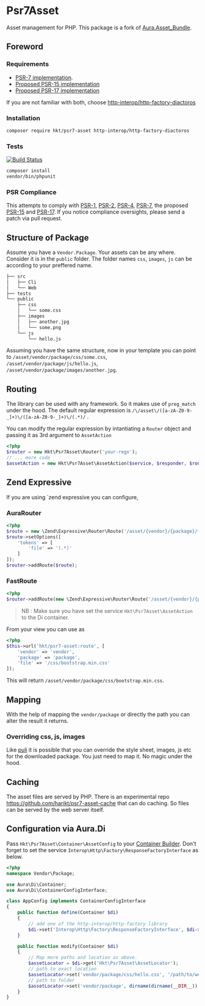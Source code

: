 # Psr7Asset

Asset management for PHP. This package is a fork of [Aura.Asset_Bundle](https://github.com/friendsofaura/Aura.Asset_Bundle).

## Foreword

### Requirements

* [PSR-7 implementation](https://packagist.org/providers/psr/http-message-implementation).
* [Proposed PSR-15 implementation](https://github.com/http-interop/http-middleware)
* [Proposed PSR-17 implementation](https://github.com/http-interop/http-factory)

If you are not familiar with both, choose  [http-interop/http-factory-diactoros](https://packagist.org/packages/http-interop/http-factory-diactoros)

### Installation

```bash
composer require hkt/psr7-asset http-interop/http-factory-diactoros
```

### Tests

[![Build Status](https://travis-ci.org/harikt/psr7-asset.png?branch=master)](https://travis-ci.org/harikt/psr7-asset)

```bash
composer install
vendor/bin/phpunit
```

### PSR Compliance

This attempts to comply with [PSR-1][], [PSR-2][], [PSR-4][], [PSR-7][], the proposed [PSR-15][] and [PSR-17][]. If
you notice compliance oversights, please send a patch via pull request.

[PSR-1]: https://github.com/php-fig/fig-standards/blob/master/accepted/PSR-1-basic-coding-standard.md
[PSR-2]: https://github.com/php-fig/fig-standards/blob/master/accepted/PSR-2-coding-style-guide.md
[PSR-4]: https://github.com/php-fig/fig-standards/blob/master/accepted/PSR-4-autoloader.md

[PSR-7]: https://github.com/php-fig/fig-standards/blob/master/accepted/PSR-7-http-message.md
[PSR-15]: https://github.com/php-fig/fig-standards/blob/master/proposed/http-middleware/middleware.md
[PSR-17]: https://github.com/php-fig/fig-standards/blob/master/proposed/http-factory/http-factory.md

## Structure of Package

Assume you have a `Vendor.Package`. Your assets can be any where. Consider it is in the
`public` folder. The folder names `css`, `images`, `js` can be according to your preffered name.


```bash
├── src
│   ├── Cli
│   └── Web
├── tests
└── public
    ├── css
    │   └── some.css
    ├── images
    │   ├── another.jpg
    │   └── some.png
    └── js
        └── hello.js
```

Assuming you have the same structure, now in your template you can point
to `/asset/vendor/package/css/some.css`, `/asset/vendor/package/js/hello.js`, `/asset/vendor/package/images/another.jpg`.

## Routing

The library can be used with any framework. So it makes use of `preg_match` under the hood. The default regular expression is `/\/asset\/([a-zA-Z0-9-_]+)\/([a-zA-Z0-9-_]+)\/(.*)/` .

You can modify the regular expression by intantiating a `Router` object
and passing it as 3rd argument to `AssetAction`

```php
<?php
$router = new Hkt\Psr7Asset\Router('your-regx');
// ... more code
$assetAction = new Hkt\Psr7Asset\AssetAction($service, $responder, $router);
```

## Zend Expressive

If you are using `zend expressive you can configure,

### AuraRouter

```php
<?php
$route = new \Zend\Expressive\Router\Route('/asset/{vendor}/{package}/{file}', 'Hkt\Psr7Asset\AssetAction', ['GET'], 'hkt/psr7-asset:route');
$route->setOptions([
    'tokens' => [
        'file' => '(.*)'
    ]
]);
$router->addRoute($route);
```

### FastRoute

```php
<?php
$router->addRoute(new \Zend\Expressive\Router\Route('/asset/{vendor}/{package}/{file:.*}', 'Hkt\Psr7Asset\AssetAction', ['GET'], 'hkt/psr7-asset:route'));
```

> NB : Make sure you have set the service `Hkt\Psr7Asset\AssetAction` to the Di container.

From your view you can use as

```php
<?php
$this->url('hkt/psr7-asset:route', [
    'vendor' => 'vendor',
    'package' => 'package',
    'file' => '/css/bootstrap.min.css'
]);
```

This will return `/asset/vendor/package/css/bootstrap.min.css`.

## Mapping

With the help of mapping the `vendor/package` or directly the path you can alter the result it returns.

### Overriding css, js, images

Like [puli](https://github.com/puli) it is possible that you can override the style sheet, images, js etc for the downloaded package. You just need to map it. No magic under the hood.

## Caching

The asset files are served by PHP. There is an experimental repo 
https://github.com/harikt/psr7-asset-cache that can do caching.
So files can be served by the web server itself.

## Configuration via Aura.Di

Pass `Hkt\Psr7Asset\Container\AssetConfig` to your
[Container Builder](http://auraphp.com/packages/3.x/Di/config.html#1-1-8).
Don't forget to set the service `Interop\Http\Factory\ResponseFactoryInterface`
as below.

```php
<?php
namespace Vendor\Package;

use Aura\Di\Container;
use Aura\Di\ContainerConfigInterface;

class AppConfig implements ContainerConfigInterface
{
    public function define(Container $di)
    {
        // add one of the http-interop/http-factory library
        $di->set('Interop\Http\Factory\ResponseFactoryInterface', $di->lazyNew('Http\Factory\Diactoros\ResponseFactory'));
    }        

    public function modify(Container $di)
    {
        // Map more paths and location as above.
        $assetLocator = $di->get('Hkt\Psr7Asset\AssetLocator');
        // path to exact location
        $assetLocator->set('vendor/package/css/hello.css', '/path/to/web/css/test.css');
        // path to folder
        $assetLocator->set('vendor/package', dirname(dirname(__DIR__)) . '/public');        
    }
}
```
